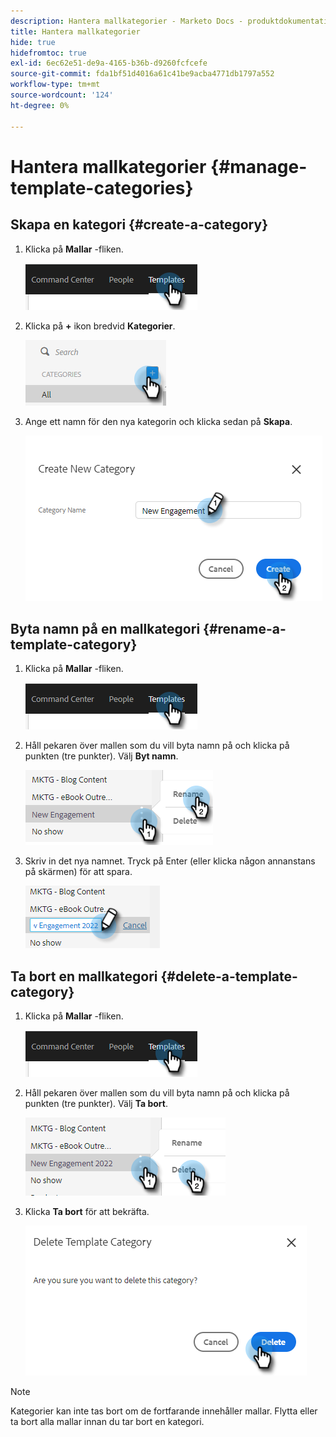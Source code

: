 ```yaml
---
description: Hantera mallkategorier - Marketo Docs - produktdokumentation
title: Hantera mallkategorier
hide: true
hidefromtoc: true
exl-id: 6ec62e51-de9a-4165-b36b-d9260fcfcefe
source-git-commit: fda1bf51d4016a61c41be9acba4771db1797a552
workflow-type: tm+mt
source-wordcount: '124'
ht-degree: 0%

---
```


# Hantera mallkategorier {#manage-template-categories}

## Skapa en kategori {#create-a-category}

1. Klicka på **Mallar** -fliken.

   ![](assets/manage-template-categories-1.png)

1. Klicka på **+** ikon bredvid **Kategorier**.

   ![](assets/manage-template-categories-2.png)

1. Ange ett namn för den nya kategorin och klicka sedan på **Skapa**.

   ![](assets/manage-template-categories-3.png)

## Byta namn på en mallkategori {#rename-a-template-category}

1. Klicka på **Mallar** -fliken.

   ![](assets/manage-template-categories-4.png)

1. Håll pekaren över mallen som du vill byta namn på och klicka på punkten (tre punkter). Välj **Byt namn**.

   ![](assets/manage-template-categories-5.png)

1. Skriv in det nya namnet. Tryck på Enter (eller klicka någon annanstans på skärmen) för att spara.

   ![](assets/manage-template-categories-6.png)

## Ta bort en mallkategori {#delete-a-template-category}

1. Klicka på **Mallar** -fliken.

   ![](assets/manage-template-categories-7.png)

1. Håll pekaren över mallen som du vill byta namn på och klicka på punkten (tre punkter). Välj **Ta bort**.

   ![](assets/manage-template-categories-8.png)

1. Klicka **Ta bort** för att bekräfta.

   ![](assets/manage-template-categories-9.png)

>[!NOTE]
>
>Kategorier kan inte tas bort om de fortfarande innehåller mallar. Flytta eller ta bort alla mallar innan du tar bort en kategori.
